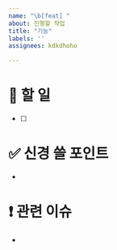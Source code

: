 ```yaml
---
name: "\b[feat] "
about: 진행할 작업
title: "기능"
labels: ''
assignees: kdkdhoho

---
```


# 🎯 할 일
- [ ]

# ✅ 신경 쓸 포인트
-

# ❗️ 관련 이슈
- 
